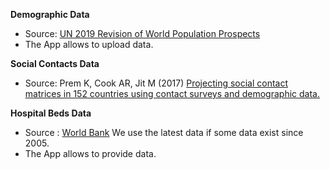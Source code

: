 
**Demographic Data**

- Source: [UN 2019 Revision of World Population Prospects](https://population.un.org/wpp/Download/Standard/Population/)
- The App allows to upload data.

**Social Contacts Data**

- Source: Prem K, Cook AR, Jit M (2017) [Projecting social contact matrices in 152 countries using contact surveys and demographic data.](https://journals.plos.org/ploscompbiol/article?id=10.1371/journal.pcbi.1005697)

**Hospital Beds Data**

- Source : [World Bank](https://data.worldbank.org/indicator/SH.MED.BEDS.ZS)
We use the latest data if some data exist since 2005.
- The App allows to provide data.